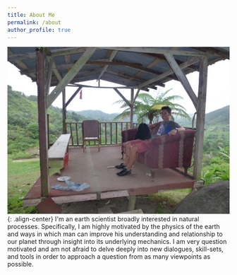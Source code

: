 ```yaml
---
title: About Me
permalink: /about
author_profile: true
---
```


![PRPic](/assets/images/PRDylanPicSmall.jpg){: .align-center} I'm an earth scientist broadly interested in natural processes. Specifically, I am highly motivated by the physics of the earth and ways in which man can improve his understanding and relationship to our planet through insight into its underlying mechanics. I am very question motivated and am not afraid to delve deeply into new dialogues, skill-sets, and tools in order to approach a question from as many viewpoints as possible. 
